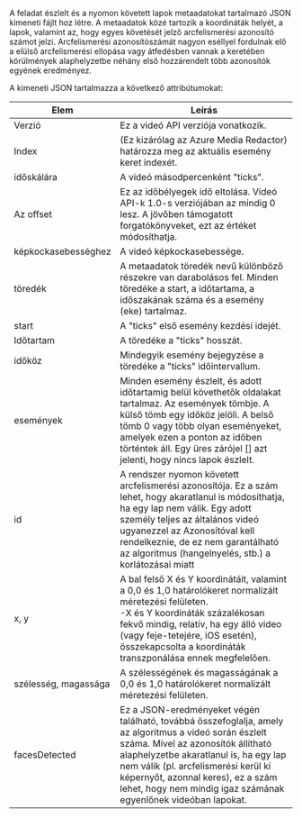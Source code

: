 A feladat észlelt és a nyomon követett lapok metaadatokat tartalmazó JSON kimeneti fájlt hoz létre. A metaadatok közé tartozik a koordináták helyét, a lapok, valamint az, hogy egyes követését jelző arcfelismerési azonosító számot jelzi. Arcfelismerési azonosítószámát nagyon eséllyel fordulnak elő a elülső arcfelismerési ellopása vagy átfedésben vannak a keretében körülmények alaphelyzetbe néhány első hozzárendelt több azonosítók egyének eredményez.

A kimeneti JSON tartalmazza a következő attribútumokat:

| Elem | Leírás |
| --- | --- |
| Verzió |Ez a videó API verziója vonatkozik. |
| Index | (Ez kizárólag az Azure Media Redactor) határozza meg az aktuális esemény keret indexét. |
| időskálára |A videó másodpercenként "ticks". |
| Az offset |Ez az időbélyegek idő eltolása. Videó API-k 1.0-s verziójában az mindig 0 lesz. A jövőben támogatott forgatókönyveket, ezt az értéket módosíthatja. |
| képkockasebességhez |A videó képkockasebessége. |
| töredék |A metaadatok töredék nevű különböző részekre van darabolásos fel. Minden töredéke a start, a időtartama, a időszakának száma és a esemény (eke) tartalmaz. |
| start |A "ticks" első esemény kezdési idejét. |
| Időtartam |A töredéke a "ticks" hosszát. |
| időköz |Mindegyik esemény bejegyzése a töredéke a "ticks" időintervallum. |
| események |Minden esemény észlelt, és adott időtartamig belül követhetők oldalakat tartalmaz. Az események tömbje. A külső tömb egy időköz jelöli. A belső tömb 0 vagy több olyan eseményeket, amelyek ezen a ponton az időben történtek áll. Egy üres zárójel [] azt jelenti, hogy nincs lapok észlelt. |
| id |A rendszer nyomon követett arcfelismerési azonosítója. Ez a szám lehet, hogy akaratlanul is módosíthatja, ha egy lap nem válik. Egy adott személy teljes az általános videó ugyanezzel az Azonosítóval kell rendelkeznie, de ez nem garantálható az algoritmus (hangelnyelés, stb.) a korlátozásai miatt |
| x, y |A bal felső X és Y koordinátáit, valamint a 0,0 és 1,0 határolókeret normalizált méretezési felületen. <br/>-X és Y koordináták százalékosan fekvő mindig, relatív, ha egy álló video (vagy feje-tetejére, iOS esetén), összekapcsolta a koordináták transzponálása ennek megfelelően. |
| szélesség, magassága |A szélességének és magasságának a 0,0 és 1,0 határolókeret normalizált méretezési felületen. |
| facesDetected |Ez a JSON-eredményeket végén található, továbbá összefoglalja, amely az algoritmus a videó során észlelt száma. Mivel az azonosítók állítható alaphelyzetbe akaratlanul is, ha egy lap nem válik (pl. arcfelismerési kerül ki képernyőt, azonnal keres), ez a szám lehet, hogy nem mindig igaz számának egyenlőnek videóban lapokat. |

